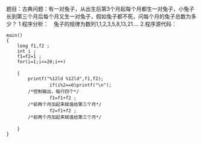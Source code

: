 题目：古典问题：有一对兔子，从出生后第3个月起每个月都生一对兔子，小兔子长到第三个月后每个月又生一对兔子，假如兔子都不死，问每个月的兔子总数为多少？
1.程序分析：　兔子的规律为数列1,1,2,3,5,8,13,21....
2.程序源代码：
```  
main()
{
    long f1,f2 ;
    int i ;
    f1=f2=1 ;
    for(i=1;i<=20;i++)
    　
    {
        printf("%12ld %12ld",f1,f2);
        　 　 　 if(i%2==0)printf("\n");
        /*控制输出，每行四个*/
        　 　 　 f1=f1+f2 ;
        /*前两个月加起来赋值给第三个月*/
        　 　 　 f2=f1+f2 ;
        /*前两个月加起来赋值给第三个月*/
        　
    }
}
```